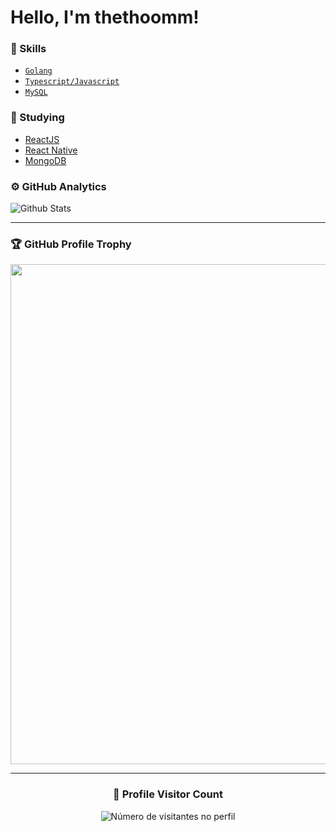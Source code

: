 # Hello, I'm thethoomm!

### 🧠 Skills
- [`Golang`](https://go.dev/)
- [`Typescript/Javascript`](https://www.typescriptlang.org/)
- [`MySQL`](https://www.mysql.com/)

### 📒 Studying
- [ReactJS](https://react.dev/)
- [React Native](https://reactnative.dev/)
- [MongoDB](https://www.mongodb.com/)

### ⚙️ GitHub Analytics

<img
  align="center"
  src="https://github-readme-stats.vercel.app/api?username=thethoomm&theme=dark&hide_border=true&include_all_commits=true"
  alt="Github Stats"
/>

--- 

### 🏆 GitHub Profile Trophy

<p align="center">
  <a
    href="https://github.com/ryo-ma/github-profile-trophy"
    title="repositório de troféus"
  >
    <img
      width="800"
      src="https://github-profile-trophy.vercel.app/?username=thethoomm&column=8&theme=darkhub&no-frame=true&no-bg=true"
    />
  </a>
</p>

---

<div align="center">
  <h3><b>📍 Profile Visitor Count</b></h3>
</div>

<p align="center">
  <img
    src="https://profile-counter.glitch.me/thethoomm/count.svg"
    alt="Número de visitantes no perfil"
  />
</p>
